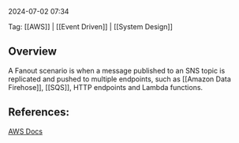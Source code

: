 
2024-07-02 07:34

Tag: [[AWS]] | [[Event Driven]] | [[System Design]]

## Overview

A Fanout scenario is when a message published to an SNS topic is replicated and pushed to multiple endpoints, such as [[Amazon Data Firehose]], [[SQS]], HTTP endpoints and Lambda functions.

## References:

[AWS Docs](https://docs.aws.amazon.com/sns/latest/dg/sns-common-scenarios.html)